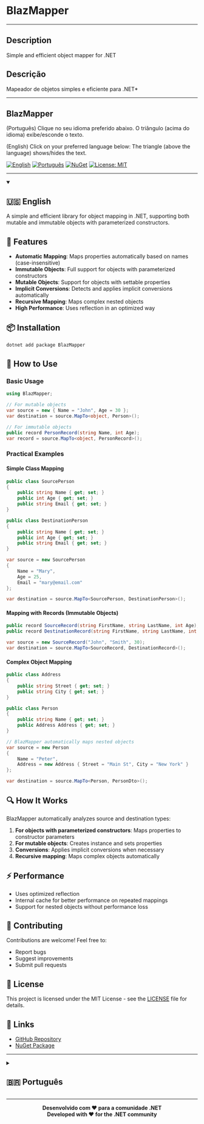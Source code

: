# BlazMapper
----

## Description
Simple and efficient object mapper for .NET

## Descrição
Mapeador de objetos simples e eficiente para .NET*

----

## BlazMapper

(Português)
Clique no seu idioma preferido abaixo.
O triângulo (acima do idioma) exibe/esconde o texto.

(English)
Click on your preferred language below:
The triangle (above the language) shows/hides the text.

[![English](https://img.shields.io/badge/Language-English-blue)](#english) [![Português](https://img.shields.io/badge/Idioma-Português-green)](#portugues) [![NuGet](https://img.shields.io/nuget/v/BlazMapper.svg)](https://www.nuget.org/packages/BlazMapper) [![License: MIT](https://img.shields.io/badge/License-MIT-yellow.svg)](LICENSE)

---

<details open>
<summary><h2 id="english">🇺🇸 English</h2></summary>

A simple and efficient library for object mapping in .NET, supporting both mutable and immutable objects with parameterized constructors.

## 🚀 Features
- **Automatic Mapping**: Maps properties automatically based on names (case-insensitive)
- **Immutable Objects**: Full support for objects with parameterized constructors
- **Mutable Objects**: Support for objects with settable properties
- **Implicit Conversions**: Detects and applies implicit conversions automatically
- **Recursive Mapping**: Maps complex nested objects
- **High Performance**: Uses reflection in an optimized way

## 📦 Installation
```bash
dotnet add package BlazMapper
```

## 🔧 How to Use

### Basic Usage
```csharp
using BlazMapper;

// For mutable objects
var source = new { Name = "John", Age = 30 };
var destination = source.MapTo<object, Person>();

// For immutable objects
public record PersonRecord(string Name, int Age);
var record = source.MapTo<object, PersonRecord>();
```

### Practical Examples

#### Simple Class Mapping
```csharp
public class SourcePerson
{
    public string Name { get; set; }
    public int Age { get; set; }
    public string Email { get; set; }
}

public class DestinationPerson
{
    public string Name { get; set; }
    public int Age { get; set; }
    public string Email { get; set; }
}

var source = new SourcePerson 
{ 
    Name = "Mary", 
    Age = 25, 
    Email = "mary@email.com" 
};

var destination = source.MapTo<SourcePerson, DestinationPerson>();
```

#### Mapping with Records (Immutable Objects)
```csharp
public record SourceRecord(string FirstName, string LastName, int Age);
public record DestinationRecord(string FirstName, string LastName, int Age);

var source = new SourceRecord("John", "Smith", 30);
var destination = source.MapTo<SourceRecord, DestinationRecord>();
```

#### Complex Object Mapping
```csharp
public class Address
{
    public string Street { get; set; }
    public string City { get; set; }
}

public class Person
{
    public string Name { get; set; }
    public Address Address { get; set; }
}

// BlazMapper automatically maps nested objects
var source = new Person 
{ 
    Name = "Peter", 
    Address = new Address { Street = "Main St", City = "New York" }
};

var destination = source.MapTo<Person, PersonDto>();
```

## 🔍 How It Works

BlazMapper automatically analyzes source and destination types:

1. **For objects with parameterized constructors**: Maps properties to constructor parameters
2. **For mutable objects**: Creates instance and sets properties
3. **Conversions**: Applies implicit conversions when necessary
4. **Recursive mapping**: Maps complex objects automatically

## ⚡ Performance
- Uses optimized reflection
- Internal cache for better performance on repeated mappings
- Support for nested objects without performance loss

## 🤝 Contributing
Contributions are welcome! Feel free to:
- Report bugs
- Suggest improvements
- Submit pull requests

## 📄 License
This project is licensed under the MIT License - see the [LICENSE](LICENSE) file for details.

## 🔗 Links
- [GitHub Repository](https://github.com/ricarneiro/blazmapper)
- [NuGet Package](https://www.nuget.org/packages/BlazMapper)

</details>

---

<details>
<summary><h2 id="portugues">🇧🇷 Português</h2></summary>

Uma biblioteca simples e eficiente para mapeamento de objetos em .NET, suportando tanto objetos mutáveis quanto imutáveis com construtor parametrizado.

## 🚀 Características
- **Mapeamento Automático**: Mapeia propriedades automaticamente baseado nos nomes (case-insensitive)
- **Objetos Imutáveis**: Suporte completo para objetos com construtores parametrizados
- **Objetos Mutáveis**: Suporte para objetos com propriedades setáveis
- **Conversões Implícitas**: Detecta e aplica conversões implícitas automaticamente
- **Mapeamento Recursivo**: Mapeia objetos complexos aninhados
- **Alta Performance**: Usa reflection de forma otimizada

## 📦 Instalação
```bash
dotnet add package BlazMapper
```

## 🔧 Como Usar

### Uso Básico
```csharp
using BlazMapper;

// Para objetos mutáveis
var source = new { Name = "João", Age = 30 };
var destination = source.MapTo<object, Person>();

// Para objetos imutáveis
public record PersonRecord(string Name, int Age);
var record = source.MapTo<object, PersonRecord>();
```

### Exemplos Práticos

#### Mapeamento de Classes Simples
```csharp
public class SourcePerson
{
    public string Name { get; set; }
    public int Age { get; set; }
    public string Email { get; set; }
}

public class DestinationPerson
{
    public string Name { get; set; }
    public int Age { get; set; }
    public string Email { get; set; }
}

var source = new SourcePerson 
{ 
    Name = "Maria", 
    Age = 25, 
    Email = "maria@email.com" 
};

var destination = source.MapTo<SourcePerson, DestinationPerson>();
```

#### Mapeamento com Records (Objetos Imutáveis)
```csharp
public record SourceRecord(string FirstName, string LastName, int Age);
public record DestinationRecord(string FirstName, string LastName, int Age);

var source = new SourceRecord("João", "Silva", 30);
var destination = source.MapTo<SourceRecord, DestinationRecord>();
```

#### Mapeamento de Objetos Complexos
```csharp
public class Address
{
    public string Street { get; set; }
    public string City { get; set; }
}

public class Person
{
    public string Name { get; set; }
    public Address Address { get; set; }
}

// O BlazMapper mapeia automaticamente objetos aninhados
var source = new Person 
{ 
    Name = "Pedro", 
    Address = new Address { Street = "Rua A", City = "São Paulo" }
};

var destination = source.MapTo<Person, PersonDto>();
```

## 🔍 Como Funciona

O BlazMapper analisa automaticamente os tipos de origem e destino:

1. **Para objetos com construtores parametrizados**: Mapeia propriedades para parâmetros do construtor
2. **Para objetos mutáveis**: Cria instância e define propriedades
3. **Conversões**: Aplica conversões implícitas quando necessário
4. **Mapeamento recursivo**: Mapeia objetos complexos automaticamente

## ⚡ Performance
- Usa reflection otimizada
- Cache interno para melhor performance em mapeamentos repetidos
- Suporte para objetos aninhados sem perda de performance

## 🤝 Contribuindo
Contribuições são bem-vindas! Sinta-se à vontade para:
- Reportar bugs
- Sugerir melhorias
- Enviar pull requests

## 📄 Licença
Este projeto está licenciado sob a licença MIT - veja o arquivo [LICENSE](LICENSE) para detalhes.

## 🔗 Links
- [Repositório GitHub](https://github.com/ricarneiro/blazmapper)
- [Pacote NuGet](https://www.nuget.org/packages/BlazMapper)

</details>

---

<p align="center">
  <strong>Desenvolvido com ❤️ para a comunidade .NET<br>
  Developed with ❤️ for the .NET community</strong>
</p>